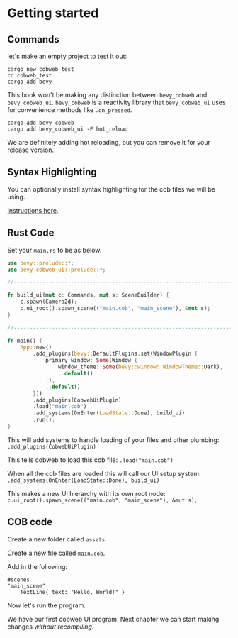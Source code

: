 # Getting started


## Commands 

let's make an empty project to test it out:

```
cargo new cobweb_test
cd cobweb_test
cargo add bevy
```

This book won't be making any distinction between `bevy_cobweb` and `bevy_cobweb_ui`. `bevy_cobweb` is a reactivity library that `bevy_cobweb_ui` uses for convenience methods like `.on_pressed`.
```
cargo add bevy_cobweb
cargo add bevy_cobweb_ui -F hot_reload
```

We are definitely adding hot reloading, but you can remove it for your release version.


## Syntax Highlighting

You can optionally install syntax highlighting for the cob files we will be using.

[Instructions here](https://github.com/UkoeHB/bevy_cobweb_ui).



## Rust Code

Set your `main.rs` to be as below.

```rs
use bevy::prelude::*;
use bevy_cobweb_ui::prelude::*;

//-------------------------------------------------------------------------------------------------------------------

fn build_ui(mut c: Commands, mut s: SceneBuilder) {
    c.spawn(Camera2d);
    c.ui_root().spawn_scene(("main.cob", "main_scene"), &mut s);
}

//-------------------------------------------------------------------------------------------------------------------

fn main() {
    App::new()
        .add_plugins(bevy::DefaultPlugins.set(WindowPlugin {
            primary_window: Some(Window {
                window_theme: Some(bevy::window::WindowTheme::Dark),
                ..default()
            }),
            ..default()
        }))
        .add_plugins(CobwebUiPlugin)
        .load("main.cob")
        .add_systems(OnEnter(LoadState::Done), build_ui)
        .run();
}
```

This will add systems to handle loading of your files and other plumbing:
`.add_plugins(CobwebUiPlugin)`

This tells cobweb to load this cob file:
`.load("main.cob")`

When all the cob files are loaded this will call our UI setup system:
`.add_systems(OnEnter(LoadState::Done), build_ui)`

This makes a new UI hierarchy with its own root node:
`c.ui_root().spawn_scene(("main.cob", "main_scene"), &mut s);`


## COB code
Create a new folder called `assets`.

Create a new file called `main.cob`.

Add in the following:
```
#scenes
"main_scene"
    TextLine{ text: "Hello, World!" }
```

Now let's run the program.

We have our first cobweb UI program. Next chapter we can start making changes *without recompiling*.

